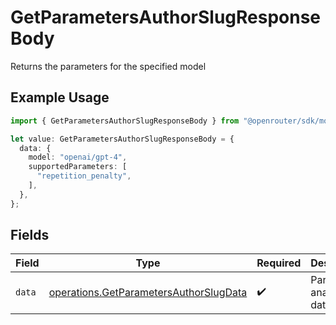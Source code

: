 # GetParametersAuthorSlugResponseBody

Returns the parameters for the specified model

## Example Usage

```typescript
import { GetParametersAuthorSlugResponseBody } from "@openrouter/sdk/models/operations";

let value: GetParametersAuthorSlugResponseBody = {
  data: {
    model: "openai/gpt-4",
    supportedParameters: [
      "repetition_penalty",
    ],
  },
};
```

## Fields

| Field                                                                                            | Type                                                                                             | Required                                                                                         | Description                                                                                      |
| ------------------------------------------------------------------------------------------------ | ------------------------------------------------------------------------------------------------ | ------------------------------------------------------------------------------------------------ | ------------------------------------------------------------------------------------------------ |
| `data`                                                                                           | [operations.GetParametersAuthorSlugData](../../models/operations/getparametersauthorslugdata.md) | :heavy_check_mark:                                                                               | Parameter analytics data                                                                         |